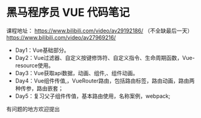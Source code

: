 # 黑马程序员 VUE 代码笔记

课程地址：
https://www.bilibili.com/video/av29192186/ （不全缺最后一天）
https://www.bilibili.com/video/av27969216/

- Day1：Vue基础部分。
- Day2：Vue过滤器、自定义按键修饰符、自定义指令、生命周期函数，Vue-resource使用。
- Day3：Vue获取api数据，动画、组件,、组件动画。
- Day4：Vue组件传值,，VueRouter路由，包括路由标签，路由动画，路由两种传参，路由嵌套；
- Day5：复习父子组件传值，基本路由使用，名称案例，webpack;

有问题的地方欢迎提出
